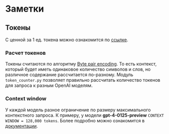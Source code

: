 # Заметки

## Токены

С ценной за 1 ед. токена можно ознакомится по [ссылке](https://openai.com/pricing).

### Расчет токенов

Токены считаются по алгоритму [Byte pair encoding](https://en.wikipedia.org/wiki/Byte_pair_encoding). То есть контекст,
который будет иметь одинаковое количество символов и слов, но различное содержание рассчитается по-разному.
Модуль `token_counter.py` позволяет правильно рассчитать количество токенов для запроса к разным OpenAI моделям.

### Context window

У каждой модель разное ограничение по размеру максимального контекстного запроса. К примеру, у модели
**gpt-4-0125-preview** `CONTEXT WINDOW = 128,000 tokens`. Более подробно можно ознакомится
в [документации](https://platform.openai.com/docs/models/overview). 
